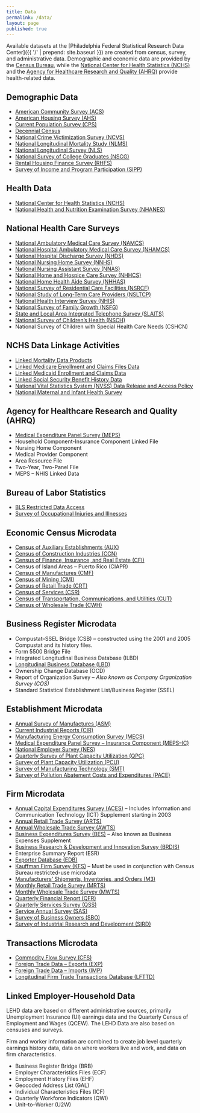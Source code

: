 ```yaml
---
title: Data
permalink: /data/
layout: page
published: true
---
```



Available datasets at the [Philadelphia Federal Statistical Research Data Center]({{ '/' | prepend: site.baseurl }}) are created from census, survey, and administrative data. Demographic and economic data are provided by the [Census Bureau](https://www.census.gov/about/adrm/fsrdc/about/available_data.html), while the [National Center for Health Statistics (NCHS)](http://www.cdc.gov/rdc/b1datatype/dt100.htm) and the [Agency for Healthcare Research and Quality (AHRQ)](http://meps.ahrq.gov/mepsweb/data_stats/onsite_datacenter.jsp) provide health-related data.


## Demographic Data

- [American Community Survey (ACS)](https://www.census.gov/acs/www/)
- [American Housing Survey (AHS)](https://www.census.gov/programs-surveys/ahs/)
- [Current Population Survey (CPS)](https://www.census.gov/cps/)
- [Decennial Census](https://www.census.gov/cps/)
- [National Crime Victimization Survey (NCVS)](http://bjs.ojp.usdoj.gov/index.cfm?ty=dcdetail&iid=245)
- [National Longitudinal Mortality Study (NLMS)](https://www.census.gov/did/www/nlms/)
- [National Longitudinal Survey (NLS)](https://www.nlsinfo.org/investigator/pages/login.jsp)
- [National Survey of College Graduates (NSCG)](http://www.nsf.gov/statistics/srvygrads/)
- [Rental Housing Finance Survey (RHFS)](https://bhs.econ.census.gov/bhs/rhfs/about.html)
- [Survey of Income and Program Participation (SIPP)](https://www.census.gov/sipp/)

## Health Data

- [National Center for Health Statistics (NCHS)](http://cdc.gov/nchs)
- [National Health and Nutrition Examination Survey (NHANES)](http://www.cdc.gov/rdc/B1dataType/dt1222.htm)

## National Health Care Surveys

- [National Ambulatory Medical Care Survey (NAMCS)](http://www.cdc.gov/rdc/B1DataType/Dt1224a.htm)
- [National Hospital Ambulatory Medical Care Survey (NHAMCS)](http://www.cdc.gov/rdc/B1DataType/Dt1224a.htm)
- [National Hospital Discharge Survey (NHDS)](http://www.cdc.gov/rdc/B1dataType/Dt1224b.htm)
- [National Nursing Home Survey (NNHS)](http://www.cdc.gov/rdc/B1dataType/Dt1224c.htm)
- [National Nursing Assistant Survey (NNAS)](http://www.cdc.gov/rdc/B1dataType/Dt1224c.htm)
- [National Home and Hospice Care Survey (NHHCS)](http://www.cdc.gov/rdc/B1dataType/Dt1224d.htm)
- [National Home Health Aide Survey (NHHAS)](http://www.cdc.gov/rdc/B1dataType/Dt1224d.htm)
- [National Survey of Residential Care Facilities (NSRCF)](http://www.cdc.gov/rdc/B1dataType/Dt1224e.htm)
- [National Study of Long-Term Care Providers (NSLTCP)](http://www.cdc.gov/rdc/B1dataType/Dt1224f.htm)
- [National Health Interview Survey (NHIS)](http://www.cdc.gov/rdc/B1DataType/Dt1225.htm)
- [National Survey of Family Growth (NSFG)](http://www.cdc.gov/rdc/B1DataType/Dt1226.htm)
- [State and Local Area Integrated Telephone Survey (SLAITS)](http://www.cdc.gov/rdc/B1DataType/Dt1227.htm)
- [National Survey of Children’s Health (NSCH)](http://www.cdc.gov/nchs/slaits/nsch.htm)
- National Survey of Children with Special Health Care Needs (CSHCN)

## NCHS Data Linkage Activities

- [Linked Mortality Data Products](http://www.cdc.gov/nchs/data_access/data_linkage/mortality.htm)
- [Linked Medicare Enrollment and Claims Files Data](http://www.cdc.gov/nchs/data_access/data_linkage/cms_medicare.htm)
- [Linked Medicaid Enrollment and Claims Data](http://www.cdc.gov/nchs/data_access/data_linkage/cms_medicaid.htm)
- [Linked Social Security Benefit History Data](http://www.cdc.gov/nchs/data_access/data_linkage/ssa.htm)
- [National Vital Statistics System (NVSS) Data Release and Access Policy](http://www.cdc.gov/nchs/nvss/dvs_data_release.htm)
- [National Maternal and Infant Health Survey](http://www.cdc.gov/nchs/nvss/nmihs.htm)

## Agency for Healthcare Research and Quality (AHRQ)

- [Medical Expenditure Panel Survey (MEPS)](https://meps.ahrq.gov/mepsweb/data_stats/onsite_datacenter.jsp)
- Household Component-Insurance Component Linked File
- Nursing Home Component
- Medical Provider Component
- Area Resource File
- Two-Year, Two-Panel File
- MEPS – NHIS Linked Data

## Bureau of Labor Statistics

- [BLS Restricted Data Access](http://www.bls.gov/rda/)
- [Survey of Occupational Injuries and Illnesses](http://www.bls.gov/iif/)

## Economic Census Microdata

- [Census of Auxiliary Establishments (AUX)](https://www.census.gov/econ/index.html)
- [Census of Construction Industries (CCN)](https://www.census.gov/econ/index.html)
- [Census of Finance, Insurance, and Real Estate (CFI)](https://www.census.gov/econ/index.html)
- Census of Island Areas – Puerto Rico (CIAPR)
- [Census of Manufactures (CMF)](https://www.census.gov/econ/index.html)
- [Census of Mining (CMI)](https://www.census.gov/econ/index.html)
- [Census of Retail Trade (CRT)](https://www.census.gov/econ/index.html)
- [Census of Services (CSR)](https://www.census.gov/econ/index.html)
- [Census of Transportation, Communications, and Utilities (CUT)](https://www.census.gov/econ/index.html)
- [Census of Wholesale Trade (CWH)](https://www.census.gov/econ/index.html)

## Business Register Microdata

- Compustat–SSEL Bridge (CSB) – constructed using the 2001 and 2005 Compustat and its history files.
- Form 5500 Bridge File
- Integrated Longitudinal Business Database (ILBD)
- [Longitudinal Business Database (LBD)](https://www.census.gov/ces/dataproducts/datasets/lbd.html)
- Ownership Change Database (OCD)
- Report of Organization Survey – *Also known as Company Organization Survey (COS)*
- Standard Statistical Establishment List/Business Register (SSEL)

## Establishment Microdata

- [Annual Survey of Manufactures (ASM)](http://www.census.gov/programs-surveys/asm.html)
- [Current Industrial Reports (CIR)](https://www.census.gov/manufacturing/cir/index.html)
- [Manufacturing Energy Consumption Survey (MECS)](http://www.eia.gov/emeu/mecs/)
- [Medical Expenditure Panel Survey – Insurance Component (MEPS–IC)](http://meps.ahrq.gov/mepsweb/survey_comp/Insurance.jsp)
- [National Employer Survey (NES)](https://www.census.gov/econ/overview/mu2400.html)
- [Quarterly Survey of Plant Capacity Utilization (QPC)](https://www.census.gov/manufacturing/capacity/index.html)
- [Survey of Plant Capacity Utilization (PCU)](https://www.census.gov/manufacturing/capacity/index.html)
- [Survey of Manufacturing Technology (SMT)](https://www.census.gov/econ/overview/ma0700.html)
- [Survey of Pollution Abatement Costs and Expenditures (PACE)](https://www.epa.gov/environmental-economics/pollution-abatement-costs-and-expenditures-2005-survey)

## Firm Microdata

- [Annual Capital Expenditures Survey (ACES)](http://www.census.gov/programs-surveys/aces.html) – Includes Information and Communication Technology (ICT) Supplement starting in 2003
- [Annual Retail Trade Survey (ARTS)](https://www.census.gov/retail/)
- [Annual Wholesale Trade Survey (AWTS)](https://www.census.gov/wholesale/)
- [Business Expenditures Survey (BES)](https://www.census.gov/econ/bes/index.html) – Also known as Business Expenses Supplement
- [Business Research & Development and Innovation Survey (BRDIS)](https://www.census.gov/manufacturing/brdis/)
- Enterprise Summary Report (ESR)
- [Exporter Database (EDB)](https://www.census.gov/foreign-trade/about/index.html#exporterdatabase)
- [Kauffman Firm Survey (KFS)](http://www.kauffman.org/what-we-do/research/kauffman-firm-survey-series) – Must be used in conjunction with Census Bureau restricted-use microdata
- [Manufacturers’ Shipments, Inventories, and Orders (M3)](https://www.census.gov/manufacturing/m3/index.html)
- [Monthly Retail Trade Survey (MRTS)](https://www.census.gov/retail/index.html)
- [Monthly Wholesale Trade Survey (MWTS)](https://www.census.gov/wholesale/index.html)
- [Quarterly Financial Report (QFR)](https://www.census.gov/econ/qfr/index.html)
- [Quarterly Services Survey (QSS)](http://bhs.econ.census.gov/bhs/qss/about.html)
- [Service Annual Survey (SAS)](https://www.census.gov/services/index.html)
- [Survey of Business Owners (SBO)](http://census.gov/programs-surveys/sbo.html)
- [Survey of Industrial Research and Development (SIRD)](http://www.nsf.gov/statistics/srvyindustry/sird.cfm)

## Transactions Microdata

- [Commodity Flow Survey (CFS)](https://www.census.gov/econ/cfs/index.html)
- [Foreign Trade Data – Exports (EXP)](https://www.census.gov/ces/dataproducts/datasets/exp.html)
- [Foreign Trade Data – Imports (IMP)](https://www.census.gov/ces/dataproducts/datasets/imp.html)
- [Longitudinal Firm Trade Transactions Database (LFTTD)](https://www.census.gov/ces/dataproducts/datasets/lfttd.html)

## Linked Employer-Household Data

LEHD data are based on different administrative sources, primarily Unemployment Insurance (UI) earnings data and the Quarterly Census of Employment and Wages (QCEW). The LEHD Data are also based on censuses and surveys.

Firm and worker information are combined to create job level quarterly earnings history data, data on where workers live and work, and data on firm characteristics.

- Business Register Bridge (BRB)
- Employer Characteristics Files (ECF)
- Employment History Files (EHF)
- Geocoded Address List (GAL)
- Individual Characteristics Files (ICF)
- Quarterly Workforce Indicators (QWI)
- Unit–to–Worker (U2W)
